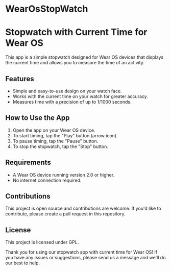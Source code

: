 # WearOsStopWatch
# Stopwatch with Current Time for Wear OS

This app is a simple stopwatch designed for Wear OS devices that displays the current time and allows you to measure the time of an activity.

## Features

- Simple and easy-to-use design on your watch face.
- Works with the current time on your watch for greater accuracy.
- Measures time with a precision of up to 1/1000 seconds.

## How to Use the App

1. Open the app on your Wear OS device.
2. To start timing, tap the "Play" button (arrow icon).
3. To pause timing, tap the "Pause" button.
4. To stop the stopwatch, tap the "Stop" button.

## Requirements

- A Wear OS device running version 2.0 or higher.
- No internet connection required.

## Contributions

This project is open source and contributions are welcome. If you'd like to contribute, please create a pull request in this repository.

## License

This project is licensed under GPL.

Thank you for using our stopwatch app with current time for Wear OS! If you have any issues or suggestions, please send us a message and we'll do our best to help.
